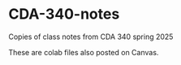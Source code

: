 # CDA-340-notes
Copies of class notes from CDA 340 spring 2025

These are colab files also posted on Canvas.
